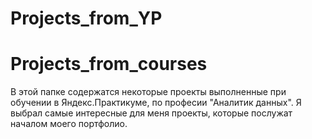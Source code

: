 # Projects_from_YP
# Projects_from_courses
В этой папке содержатся некоторые проекты выполненные при обучении в Яндекс.Практикуме, по професии "Аналитик данных". Я выбрал самые интересные для меня проекты, которые послужат началом моего портфолио.
